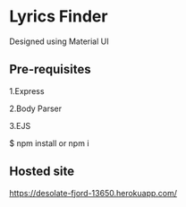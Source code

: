 # Lyrics Finder

Designed using Material UI


## Pre-requisites

1.Express

2.Body Parser

3.EJS

$ npm install or npm i

## Hosted site

https://desolate-fjord-13650.herokuapp.com/



